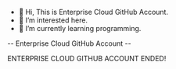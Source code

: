 - 👋 Hi, This is Enterprise Cloud GitHub Account.
- 👀 I’m interested here.
- 🌱 I’m currently learning programming.

<!---
SergeiTregub/SergeiTregub is a ✨ special ✨ enterprise cloud account because `ReadMe.md` appears on our GitHub profile and also on yours.
You can click the Preview link to take a look at your changes.
--->
-- Enterprise Cloud GitHub Account --

ENTERPRISE CLOUD GITHUB ACCOUNT ENDED!

